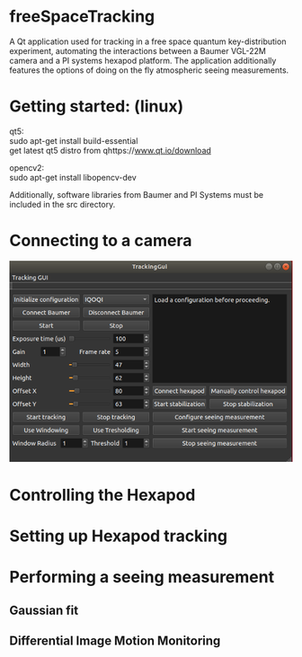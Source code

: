 # freeSpaceTracking <br>
A Qt application used for tracking in a free space quantum key-distribution experiment, automating the interactions between a Baumer VGL-22M camera and a PI systems hexapod platform. The application additionally features the options of doing on the fly atmospheric seeing measurements.

# Getting started: (linux) <br>

qt5:<br>
sudo apt-get install build-essential <br>
get latest qt5 distro from qhttps://www.qt.io/download <br>

opencv2: <br>
sudo apt-get install libopencv-dev <br>

Additionally, software libraries from Baumer and PI Systems must be included in the src directory. 

# Connecting to a camera
![Main window](/docs/trackingGui.png)

# Controlling the Hexapod

# Setting up Hexapod tracking <br> 

# Performing a seeing measurement <br> 

## Gaussian fit <br>

## Differential Image Motion Monitoring <br>


